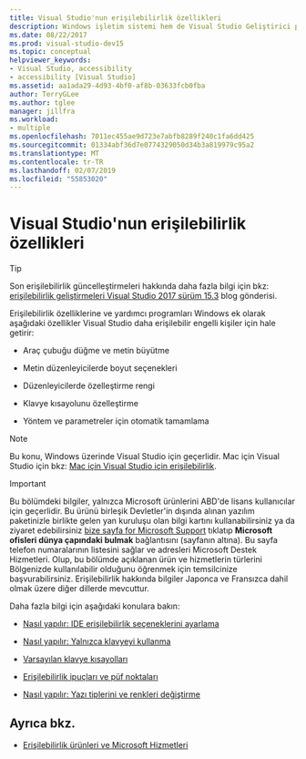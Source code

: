 ```yaml
---
title: Visual Studio'nun erişilebilirlik özellikleri
description: Windows işletim sistemi hem de Visual Studio Geliştirici paketi daha erişilebilir engelli kişilerin yaşamlarını dahil herkes için yardımcı olun yardımcı programları ve erişilebilirlik özellikleri hakkında daha fazla bilgi edinin.
ms.date: 08/22/2017
ms.prod: visual-studio-dev15
ms.topic: conceptual
helpviewer_keywords:
- Visual Studio, accessibility
- accessibility [Visual Studio]
ms.assetid: aa1ada29-4d93-4bf0-af8b-03633fcb0fba
author: TerryGLee
ms.author: tglee
manager: jillfra
ms.workload:
- multiple
ms.openlocfilehash: 7011ec455ae9d723e7abfb8289f240c1fa6dd425
ms.sourcegitcommit: 01334abf36d7e0774329050d34b3a819979c95a2
ms.translationtype: MT
ms.contentlocale: tr-TR
ms.lasthandoff: 02/07/2019
ms.locfileid: "55853020"
---
```

# <a name="accessibility-features-of-visual-studio"></a>Visual Studio'nun erişilebilirlik özellikleri

> [!TIP]
> Son erişilebilirlik güncelleştirmeleri hakkında daha fazla bilgi için bkz: [erişilebilirlik geliştirmeleri Visual Studio 2017 sürüm 15.3](https://blogs.msdn.microsoft.com/visualstudio/2017/08/14/accessibility-improvements-in-visual-studio-2017-version-15-3/) blog gönderisi.

Erişilebilirlik özelliklerine ve yardımcı programları Windows ek olarak aşağıdaki özellikler Visual Studio daha erişilebilir engelli kişiler için hale getirir:

-   Araç çubuğu düğme ve metin büyütme

-   Metin düzenleyicilerde boyut seçenekleri

-   Düzenleyicilerde özelleştirme rengi

-   Klavye kısayolunu özelleştirme

-   Yöntem ve parametreler için otomatik tamamlama

> [!NOTE]
> Bu konu, Windows üzerinde Visual Studio için geçerlidir. Mac için Visual Studio için bkz: [Mac için Visual Studio için erişilebilirlik](/visualstudio/mac/accessibility).

> [!IMPORTANT]
> Bu bölümdeki bilgiler, yalnızca Microsoft ürünlerini ABD'de lisans kullanıcılar için geçerlidir. Bu ürünü birleşik Devletler'in dışında alınan yazılım paketinizle birlikte gelen yan kuruluşu olan bilgi kartını kullanabilirsiniz ya da ziyaret edebilirsiniz [bize sayfa for Microsoft Support](http://support.microsoft.com/ContactUs) tıklatıp  **Microsoft ofisleri dünya çapındaki bulmak** bağlantısını (sayfanın altına). Bu sayfa telefon numaralarının listesini sağlar ve adresleri Microsoft Destek Hizmetleri. Olup, bu bölümde açıklanan ürün ve hizmetlerin türlerini Bölgenizde kullanılabilir olduğunu öğrenmek için temsilcinize başvurabilirsiniz. Erişilebilirlik hakkında bilgiler Japonca ve Fransızca dahil olmak üzere diğer dillerde mevcuttur.

Daha fazla bilgi için aşağıdaki konulara bakın:

-   [Nasıl yapılır: IDE erişilebilirlik seçeneklerini ayarlama](../../ide/reference/how-to-set-ide-accessibility-options.md)

-   [Nasıl yapılır: Yalnızca klavyeyi kullanma](../../ide/reference/how-to-use-the-keyboard-exclusively.md)

-   [Varsayılan klavye kısayolları](../../ide/default-keyboard-shortcuts-in-visual-studio.md)

-   [Erişilebilirlik ipuçları ve püf noktaları](../../ide/reference/accessibility-tips-and-tricks.md)

-   [Nasıl yapılır: Yazı tiplerini ve renkleri değiştirme](../../ide/how-to-change-fonts-and-colors-in-visual-studio.md)

## <a name="see-also"></a>Ayrıca bkz.

- [Erişilebilirlik ürünleri ve Microsoft Hizmetleri](../../ide/reference/accessibility-products-and-services-from-microsoft.md)

